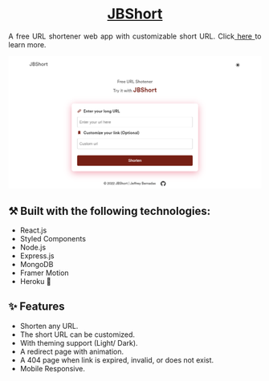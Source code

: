 <h1 align="center"><a href='https://www.jbshort.xyz/' target='_blank' rel='noreferrer'>JBShort</a></h1>

<p align="justify">
 A free URL shortener web app with customizable short URL. Click<a href="https://www.jeffreybernadas.tech/jbshort" target="_blank" rel='noreferrer'> here </a>to learn more.</p>

![JBShort](./client/public/og.png)

## ⚒️ Built with the following technologies:

<ul>
    <li>React.js</li>
    <li>Styled Components</li>
    <li>Node.js</li>
    <li>Express.js</li>
    <li>MongoDB</li>
    <li>Framer Motion</li>
    <li>Heroku 🚀</li>
</ul>

## ✨ Features

<ul>
    <li>Shorten any URL.</li>
    <li>The short URL can be customized.</li>
    <li>With theming support (Light/ Dark).</li>
    <li>A redirect page with animation.</li>
    <li>A 404 page when link is expired, invalid, or does not exist.</li>
    <li>Mobile Responsive.</li>
</ul>

